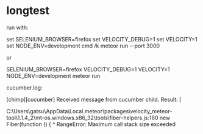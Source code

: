 # longtest

run with:

set SELENIUM_BROWSER=firefox
set VELOCITY_DEBUG=1
set VELOCITY=1
set NODE_ENV=development
cmd /k meteor run --port 3000

or

SELENIUM_BROWSER=firefox VELOCITY_DEBUG=1 VELOCITY=1 NODE_ENV=development meteor run

cucumber.log:

[chimp][cucumber] Received message from cucumber child. Result: [

C:\Users\gatsu\AppData\Local\.meteor\packages\velocity_meteor-tool\1.1.4_2\mt-os.windows.x86_32\tools\fiber-helpers.js:160
    new Fiber(function () {
        ^
RangeError: Maximum call stack size exceeded
